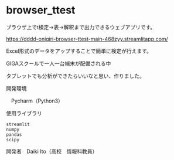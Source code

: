 # browser_ttest

ブラウザ上でt検定→表→解釈まで出力できるウェブアプリです。

https://dddd-onigiri-browser-ttest-main-468zyy.streamlitapp.com/

Excel形式のデータをアップすることで簡単に検定が行えます。

GIGAスクールで一人一台端末が配備される中

タブレットでも分析ができたらいいなと思い、作りました。


開発環境

　Pycharm（Python3）

使用ライブラリ

    streamlit
    numpy
    pandas
    scipy

開発者　Daiki Ito（高校　情報科教員）
